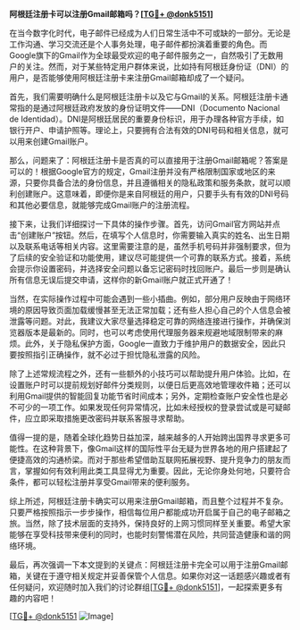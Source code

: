 **阿根廷注册卡可以注册Gmail邮箱吗？[[TG💪+ @donk5151](https://t.me/s/donk5151)]**

在当今数字化时代，电子邮件已经成为人们日常生活中不可或缺的一部分。无论是工作沟通、学习交流还是个人事务处理，电子邮件都扮演着重要的角色。而Google旗下的Gmail作为全球最受欢迎的电子邮件服务之一，自然吸引了无数用户的关注。然而，对于某些特定用户群体来说，比如持有阿根廷身份证（DNI）的用户，是否能够使用阿根廷注册卡来注册Gmail邮箱却成了一个疑问。

首先，我们需要明确什么是阿根廷注册卡以及它与Gmail的关系。阿根廷注册卡通常指的是通过阿根廷政府发放的身份证明文件——DNI（Documento Nacional de Identidad）。DNI是阿根廷居民的重要身份标识，用于办理各种官方手续，如银行开户、申请护照等。理论上，只要拥有合法有效的DNI号码和相关信息，就可以用来创建Gmail账户。

那么，问题来了：阿根廷注册卡是否真的可以直接用于注册Gmail邮箱呢？答案是可以的！根据Google官方的规定，Gmail注册并没有严格限制国家或地区的来源，只要你具备合法的身份信息，并且遵循相关的隐私政策和服务条款，就可以顺利创建账户。这意味着，即便你是来自阿根廷的用户，只要手头有有效的DNI号码和其他必要信息，就能够完成Gmail账户的注册流程。

接下来，让我们详细探讨一下具体的操作步骤。首先，访问Gmail官方网站并点击“创建账户”按钮。然后，在填写个人信息时，你需要输入真实的姓名、出生日期以及联系电话等相关内容。这里需要注意的是，虽然手机号码并非强制要求，但为了后续的安全验证和功能使用，建议尽可能提供一个可靠的联系方式。接着，系统会提示你设置密码，并选择安全问题以备忘记密码时找回账户。最后一步则是确认所有信息无误后提交申请，这样你的新Gmail账户就正式开通了！

当然，在实际操作过程中可能会遇到一些小插曲。例如，部分用户反映由于网络环境的原因导致页面加载缓慢甚至无法正常加载；还有些人担心自己的个人信息会被泄露等问题。对此，我建议大家尽量选择稳定可靠的网络连接进行操作，并确保浏览器版本是最新的。同时，也可以考虑使用代理服务器来规避地域限制带来的麻烦。此外，关于隐私保护方面，Google一直致力于维护用户的数据安全，因此只要按照指引正确操作，就不必过于担忧隐私泄露的风险。

除了上述常规流程之外，还有一些额外的小技巧可以帮助提升用户体验。比如，在设置账户时可以提前规划好邮件分类规则，以便日后更高效地管理收件箱；还可以利用Gmail提供的智能回复功能节省时间成本；另外，定期检查账户安全性也是必不可少的一项工作。如果发现任何异常情况，比如未经授权的登录尝试或是可疑邮件，应立即采取措施更改密码并联系客服寻求帮助。

值得一提的是，随着全球化趋势日益加深，越来越多的人开始跨出国界寻求更多可能性。在这种背景下，像Gmail这样的国际性平台无疑为世界各地的用户搭建起了便捷高效的沟通桥梁。而对于那些希望借助互联网拓展视野、提升竞争力的朋友而言，掌握如何有效利用此类工具显得尤为重要。因此，无论你身处何地，只要符合条件，都可以轻松注册并享受Gmail带来的便利服务。

综上所述，阿根廷注册卡确实可以用来注册Gmail邮箱，而且整个过程并不复杂。只要严格按照指示一步步操作，相信每位用户都能成功开启属于自己的电子邮箱之旅。当然，除了技术层面的支持外，保持良好的上网习惯同样至关重要。希望大家能够在享受科技带来便利的同时，也能时刻警惕潜在风险，共同营造健康和谐的网络环境。

最后，再次强调一下本文提到的关键点：阿根廷注册卡完全可以用于注册Gmail邮箱，关键在于遵守相关规定并妥善保管个人信息。如果你对这一话题感兴趣或者有任何疑问，欢迎随时加入我们的讨论群组[[TG💪+ @donk5151](https://t.me/s/donk5151)]，一起探索更多有趣的内容吧！

[[TG💪+ @donk5151](https://t.me/s/donk5151) ![Image](https://i.postimg.cc/rwNCRYN7/Snipaste-2025-04-30-17-27-05.png)]